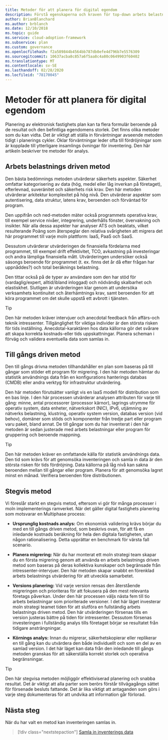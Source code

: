 ```yaml
---
title: Metoder för att planera för digital egendom
description: Förstå egenskaperna och kraven för top-down arbets belastnings driven, till gångs driven eller stegvisa metoder för planering av digital egendom.
author: BrianBlanchard
ms.author: brblanch
ms.date: 12/10/2018
ms.topic: guide
ms.service: cloud-adoption-framework
ms.subservice: plan
ms.custom: governance
ms.openlocfilehash: f2a589844b4564bb787db0efe4d796b7e5576309
ms.sourcegitcommit: 10637acba8c857a6f5aa8c4a80c0649903f60402
ms.translationtype: MT
ms.contentlocale: sv-SE
ms.lasthandoff: 02/28/2020
ms.locfileid: "78170045"
---
```

# <a name="approaches-to-digital-estate-planning"></a>Metoder för att planera för digital egendom

Planering av elektronisk fastighets plan kan ta flera formulär beroende på de resultat och den befintliga egendomens storlek. Det finns olika metoder som du kan vidta. Det är viktigt att ställa in förväntningar avseende metoden tidigt i planerings cykler. Oklar förväntningar leder ofta till fördröjningar som är kopplade till ytterligare insamlings övningar för inventering. Den här artikeln beskriver tre metoder för analys.

## <a name="workload-driven-approach"></a>Arbets belastnings driven metod

Den bästa bedömnings metoden utvärderar säkerhets aspekter. Säkerhet omfattar kategorisering av data (hög, medel eller låg inverkan på företaget), efterlevnad, suveränitet och säkerhets risk krav. Den här metoden utvärderar arkitektur komplexitet på hög nivå. Den utvärderar aspekter som autentisering, data struktur, latens krav, beroenden och förväntad för program.

Den uppifrån och ned-metoden mäter också programmets operativa krav, till exempel service nivåer, integrering, underhålls fönster, övervakning och insikter. När alla dessa aspekter har analyser ATS och beaktats, vilket resulterande Poäng som återspeglar den relativa svårigheten att migrera det här programmet till varje moln plattform: IaaS, PaaS och SaaS.

Dessutom utvärderar utvärderingen de finansiella fördelarna med programmet, till exempel drift effektivitet, TCO, avkastning på investeringar och andra lämpliga finansiella mått. Utvärderingen undersöker också säsongs beroende för programmet (t. ex. finns det år då efter frågan har uppnåddes?) och total beräknings belastning.

Den tittar också på de typer av användare som den har stöd för (vardaglig/expert, alltid/ibland inloggad) och nödvändig skalbarhet och elastiskhet. Slutligen är utvärderingen klar genom att undersöka verksamhets kontinuitet och återhämtnings krav, samt beroenden för att köra programmet om det skulle uppstå ett avbrott i tjänsten.

> [!TIP]
> Den här metoden kräver intervjuer och anecdotal feedback från affärs-och teknik intressenter. Tillgänglighet för viktiga individer är den största risken för tids inställning. Anecdotal-karaktären hos data källorna gör det svårare att skapa korrekta kostnads-eller tids uppskattningar. Planera scheman i förväg och validera eventuella data som samlas in.

## <a name="asset-driven-approach"></a>Till gångs driven metod

Den till gångs drivna metoden tillhandahåller en plan som baseras på till gångar som stöder ett program för migrering. I den här metoden hämtar du statistik användnings data från en konfigurations hanterings databas (CMDB) eller andra verktyg för infrastruktur utvärdering.

Den här metoden förutsätter vanligt vis en IaaS modell för distribution som en bas linje. I den här processen utvärderar analysen attributen för varje till gång: minne, antal processorer (processor kärnor), lagrings utrymme för operativ system, data enheter, nätverkskort (NIC), IPv6, utjämning av nätverks belastning, klustring, operativ system version, databas version (vid behov), domäner som stöds och komponenter från tredje part eller program varu paket, bland annat. De till gångar som du har inventerat i den här metoden är sedan justerade med arbets belastningar eller program för gruppering och beroende mappning.

> [!TIP]
> Den här metoden kräver en omfattande källa för statistik användnings data. Den tid som krävs för att genomsöka inventeringen och samla in data är den största risken för tids fördröjning. Data källorna på låg nivå kan sakna beroenden mellan till gångar eller program. Planera för att genomsöka lagret minst en månad. Verifiera beroenden före distributionen.

## <a name="incremental-approach"></a>Stegvis metod

Vi föreslår starkt en stegvis metod, eftersom vi gör för många processer i moln implementerings ramverket. När det gäller digital fastighets planering som motsvarar en Multiphase process:

- **Ursprunglig kostnads analys:** Om ekonomisk validering krävs börjar du med en till gångs driven metod, som beskrivs ovan, för att få en inledande kostnads beräkning för hela den digitala fastigheten, utan någon rationalisering. Detta upprättar en benchmark för värsta fall scenario.

- **Planera migrering:** När du har monterat ett moln strategi team skapar du en första migrering genom att använda en arbets belastnings driven metod som baseras på deras kollektiva kunskaper och begränsade från intressenter-intervjuer. Den här metoden skapar snabbt en förenklad arbets belastnings utvärdering för att utveckla samarbetet.

- **Versions planering:** Vid varje version rensas den återstående migreringen och prioriteras för att fokusera på den mest relevanta företags påverkan. Under den här processen väljs nästa fem till tio arbets belastningar som prioriterade versioner. I det här läget investerar moln strategi teamet tiden för att slutföra en fullständig arbets belastnings driven metod. Den här utvärderingen försenas tills en version justeras bättre på tiden för intressenter. Dessutom försenas investeringen i fullständig analys tills företaget börjar se resultatet från tidigare ansträngningar.

- **Körnings analys:** Innan du migrerar, säkerhetskopierar eller replikerar en till gång kan du utvärdera den både individuellt och som en del av en samlad version. I det här läget kan data från den inledande till gångs metoden granskas för att säkerställa korrekt storlek och operativa begränsningar.

> [!TIP]
> Den här stegvisa metoden möjliggör effektiviserad planering och snabba resultat. Det är viktigt att alla parter som berörs förstår tillvägagångs sättet för försenade besluts fattande. Det är lika viktigt att antaganden som görs i varje steg dokumenteras för att undvika att information går förlorad.

## <a name="next-steps"></a>Nästa steg

När du har valt en metod kan inventeringen samlas in.

> [!div class="nextstepaction"]
> [Samla in inventerings data](./inventory.md)
